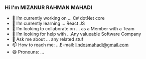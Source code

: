 ### Hi I'm MIZANUR RAHMAN MAHADI

- 🔭 I’m currently working on ... C# dotNet core
- 🌱 I’m currently learning ... React JS
- 👯 I’m looking to collaborate on ... as a Member with a Team
- 🤔 I’m looking for help with ...Any valueable Software Company
- 💬 Ask me about ... any related stuf
- 📫 How to reach me: ...E-mail: lindosmahadi@gmail.com
- 😄 Pronouns: ...
